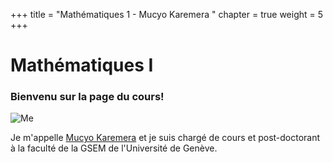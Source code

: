 +++
title = "Mathématiques 1 - Mucyo Karemera "
chapter = true
weight = 5
+++

# Mathématiques I 

<!-- to make emoji, just check the code here https://www.webfx.com/tools/emoji-cheat-sheet/
:smile:  :scream:
-->

### Bienvenu sur la page du cours! 

![Me](https://smac-group.com/images/mucyo3.jpg?width=10pc)


<!--
<div style="text-align: left">
Bienvenu sur la page du cours de Mathématiques I. Je m'appelle Mucyo Karemera et je suis chargé de cours et post-doctorant à la faculté de la Geneva School of Economics and Management de l'Université de Genève.
</div> 
-->


Je m'appelle [Mucyo Karemera](https://www.unige.ch/gsem/fr/recherche/corps-professoral/chercheurs/mucyo-karemera/) et je suis chargé de cours et post-doctorant à la faculté de la GSEM de l'Université de Genève. 

<!--
Je vous souhaite unejoyeuse exploration mathématique!! 
![Alt Text](https://media.giphy.com/media/AbRKcX53jhSFO/giphy.gif?height=300px&width=300px)
-->

